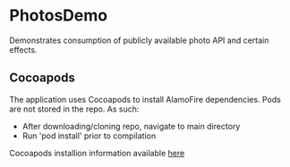# PhotosDemo
Demonstrates consumption of publicly available photo API and certain effects.

## Cocoapods
The application uses Cocoapods to install AlamoFire dependencies. Pods are not stored in the repo. As such:

- After downloading/cloning repo, navigate to main directory
- Run 'pod install' prior to compilation

Cocoapods installion information available [here](https://cocoapods.org)
